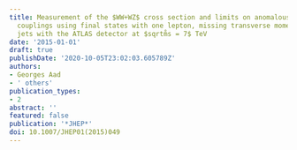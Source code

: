 ```yaml
---
title: Measurement of the $WW+WZ$ cross section and limits on anomalous triple gauge
  couplings using final states with one lepton, missing transverse momentum, and two
  jets with the ATLAS detector at $sqrtm̊s = 7$ TeV
date: '2015-01-01'
draft: true
publishDate: '2020-10-05T23:02:03.605789Z'
authors:
- Georges Aad
- ' others'
publication_types:
- 2
abstract: ''
featured: false
publication: '*JHEP*'
doi: 10.1007/JHEP01(2015)049
---
```


